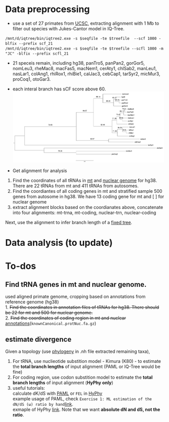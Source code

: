 # Data preprocessing
- use a set of 27 primates from [UCSC](http://hgdownload.soe.ucsc.edu/goldenPath/hg38/multiz30way/maf/), extracting alignment with 1 Mb to filter out species with Jukes-Cantor model in IQ-Tree.  
```
/mnt/d/iqtree/bin/iqtree2.exe -s $seqfile -te $treefile  --scf 1000 -blfix --prefix scf_21
/mnt/d/iqtree/bin/iqtree2.exe -s $seqfile -te $treefile --scfl 1000 -m "JC" -blfix --prefix scfl_21
```
- 21 speceis remain, including hg38, panTro5, panPan2, gorGor5, nomLeu3, rheMac8, macFas5, macNem1, cerAty1, chlSab2, manLeu1, nasLar1, colAng1, rhiRox1, rhiBie1, calJac3, cebCap1, tarSyr2, micMur3, proCoq1, otoGar3. 
- each interal branch has sCF score above 60.
<br>![sCF after filtering](../src/scf_21.png)

- Get alignment for analysis
1. Find the coordinates of all tRNAs in [mt](https://www.ncbi.nlm.nih.gov/gene) and [nuclear genome](http://genome.ucsc.edu/cgi-bin/hgTables) for hg38. There are 22 tRNAs from mt and 411 tRNAs from autosomes.
2. Find the coordiantes of all coding genes in mt and stratified sample 500 genes from autosome in hg38. We have 13 coding gene for mt and [ ] for nuclear genome
3. extract alignment blocks based on the coordianates above, concatenate into four alignments: mt-trna, mt-coding, nuclear-trn, nuclear-coding

Next, use the alignment to infer branch length of a [fixed tree](https://bds.mpi-cbg.de/hillerlab/120MammalAlignment/Human120way/).

<!--- 
`alignment.phylip` includes 119 spececies and 1 million columns for filtering.  
`tree_119mammal.nwk` is the phylogeny given in the [paper](https://academic.oup.com/gigascience/article/9/1/giz159/5695847#191021819) that published the dataset [dataset](https://bds.mpi-cbg.de/hillerlab/120MammalAlignment/Human120way/)  
-->


<!--- 
To analysis the data, [IQTREE-2](http://www.iqtree.org/doc/) is used  
- Find the best substituion model  
`~/bin/iqtree2 -s $seqfile -te $treefile -m MF -mset GTR -mfreq F -mrate E,I,G,I+G -nt AUTO --prefix model_selection`  
- Estimate parameters with model selected from previous step  
`~/bin/iqtree2 -s $seqfile -te $treefile -m GTR+F+I+G4 -nt AUTO --prefix parameter_estimation`  
- Calculate the SCF score as criterion for filtering  
`~/bin/iqtree2 -s $seqfile -te $treefile --scfl 1000 -blfix -m "GTR{1.0217,3.18485,0.684926,1.13687,3.35696}+F{0.300271,0.20402,0.203859,0.291849}+I{0.0114493}+G4{4.50791}" -nt AUTO --prefix scf_calc`  
`--scfl` is a function using likelihood to calculate the score; previous version used `--scf` that samples from tips. Flag `-m` uses parameters estimated from previous step. 
-->
# Data analysis (to update)


# To-dos
  ## Find tRNA genes in mt and nuclear genome. 
  used aligned primate genome, cropping based on annotations from reference genome (hg38)  
      1. ~~Find the coordinates in annotation files of tRNAs for hg38. There should be 22 for mt and 500 for nuclear genome.~~  
      2. ~~Find the coordinates of coding region in mt and nuclear~~ [annotations](http://hgdownload.soe.ucsc.edu/goldenPath/hg38/multiz30way/alignments/)(`knownCanonical.protNuc.fa.gz`)
      
  ## estimate divergence
  Given a topology (use [phylogeny](https://bds.mpi-cbg.de/hillerlab/120MammalAlignment/Human120way/) in .nh file extracted remaining taxa),
  1. For tRNA, use nuclieotide substition model - Kimura (K80) - to estimate the **total branch lengths** of input alignment (PAML or IQ-Tree would be fine) 
  2. For coding region, use codon substition model to estimate the **total branch lengths** of input alignment (**HyPhy only**)
  3. useful tutorials:  
  calculate dK/dS with [PAML](http://abacus.gene.ucl.ac.uk/software/paml.html) or `FEL` in [HyPhy](https://stevenweaver.github.io/hyphy-site/methods/selection-methods/#fel)  
  example usage of PAML, check `Exercise 1: ML estimation of the dN/dS (ω) ratio by hand`[link](https://isu-molphyl.github.io/EEOB563/computer_labs/lab6/).  
  exmaple of HyPhy [link](http://hyphy.org/methods/other/contrast-fel/). Note that we want **absolute dN and dS, not the ratio**. 

